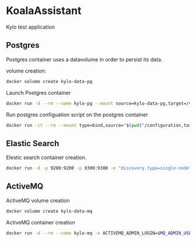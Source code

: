 # KoalaAssistant
Kylo test application

## Postgres
Postgres container uses a datavolume in order to persist its data.

volume creation:
```bash
docker volume create kylo-data-pg
```

Launch Postgres container
```bash
docker run -d --rm --name kylo-pg --mount source=kylo-data-pg,target=/var/lib/postgresl/data -e POSTGRES_PASSWORD=$POSTGRES_PASSWORD -e POSTGRES_USER=$POSTGRES_USER -e POSTGRES_DB=$POSTGRES_DB postgres:9-alpine
```

Run postgres configuation script on the postgres container
```bash
docker run -it --rm --mount type=bind,source="$(pwd)"/configuration,target=/tmp  --link kylo-pg:pg postgres:9-alpine psql -h pg -U kylo -f /tmp/postgres_init.sql -v user_name=$POSTGRES_USER
```

## Elastic Search

Elestic search container creation.
```bash
docker run -d -p 9200:9200 -p 9300:9300 -e "discovery.type=single-node" --name kylo-es docker.elastic.co/elasticsearch/elasticsearch:6.6.8
```

## ActiveMQ

ActiveMQ volume creation
```bash
docker volume create kylo-data-mq
```

ActiveMQ container creation
```bash
docker run -d --rm --name kylo-mq -e ACTIVEMQ_ADMIN_LOGIN=$MQ_ADMIN_USER -e ACTIVEMQ_ADMIN_PASSWORD=$MQ_ADMIN_PASSWORD -p 8161:8161 -p 61616:61616 -p 61613:61613 --mount source=kylo-data-mq,target=/data webcenter/activemq:5.14.3
```
